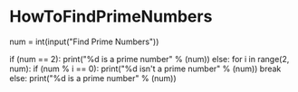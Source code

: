 # HowToFindPrimeNumbers

num = int(input("Find Prime Numbers"))

if (num == 2):
    print("%d is a prime number" % (num))
else:
    for i in range(2, num):
        if (num % i == 0):
            print("%d isn't a prime number" % (num))
            break
    else:
        print("%d is a prime number" % (num))
